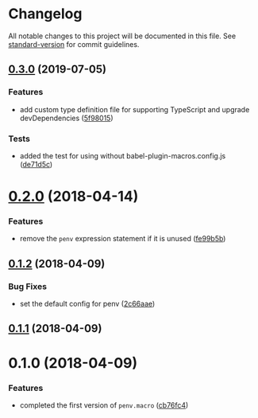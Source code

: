 # Changelog

All notable changes to this project will be documented in this file. See [standard-version](https://github.com/conventional-changelog/standard-version) for commit guidelines.

## [0.3.0](https://github.com/chengjianhua/penv.macro/compare/v0.2.0...v0.3.0) (2019-07-05)

### Features

- add custom type definition file for supporting TypeScript and upgrade devDependencies ([5f98015](https://github.com/chengjianhua/penv.macro/commit/5f98015))

### Tests

- added the test for using without babel-plugin-macros.config.js ([de71d5c](https://github.com/chengjianhua/penv.macro/commit/de71d5c))

<a name="0.2.0"></a>

# [0.2.0](https://github.com/chengjianhua/penv.macro/compare/v0.1.2...v0.2.0) (2018-04-14)

### Features

- remove the `penv` expression statement if it is unused ([fe99b5b](https://github.com/chengjianhua/penv.macro/commit/fe99b5b))

<a name="0.1.2"></a>

## [0.1.2](https://github.com/chengjianhua/penv.macro/compare/v0.1.1...v0.1.2) (2018-04-09)

### Bug Fixes

- set the default config for penv ([2c66aae](https://github.com/chengjianhua/penv.macro/commit/2c66aae))

<a name="0.1.1"></a>

## [0.1.1](https://github.com/chengjianhua/penv.macro/compare/v0.1.0...v0.1.1) (2018-04-09)

<a name="0.1.0"></a>

# 0.1.0 (2018-04-09)

### Features

- completed the first version of `penv.macro` ([cb76fc4](https://github.com/chengjianhua/penv.macro/commit/cb76fc4))
